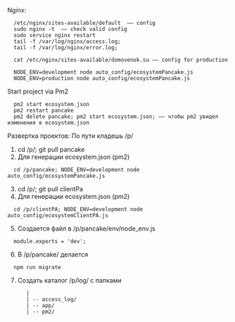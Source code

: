 Nginx:
```
  /etc/nginx/sites-available/default  –– config
  sudo nginx -t  –– check valid config
  sudo service nginx restart
  tail -f /var/log/nginx/access.log;
  tail -f /var/log/nginx/error.log;

  cat /etc/nginx/sites-available/domovenok.su –– config for production
```


```
  NODE_ENV=development node auto_config/ecosystemPancake.js
  NODE_ENV=production node auto_config/ecosystemPancake.js
```

Start project via Pm2
```
  pm2 start ecosystem.json
  pm2 restart pancake
  pm2 delete pancake; pm2 start ecosystem.json; –– чтобы pm2 увидел изменения в ecosystem.json
```

Развертка проектов:
По пути кладешь /p/
1. cd /p/; git pull pancake
2. Для генерации ecosystem.json (pm2)
```
  cd /p/pancake; NODE_ENV=development node auto_config/ecosystemPancake.js
```
3. cd /p/; git pull clientPa
4. Для генерации ecosystem.json (pm2)
```
  cd /p/clientPA; NODE_ENV=development node auto_config/ecosystemClientPA.js
```
5. Создается файл в /p/pancake/env/node_env.js
```
  module.exports = 'dev';
```
6. В /p/pancake/ делается
```
  npm run migrate
```
7. Создать каталог /p/log/ c папками
```
      |
      | -- access_log/
      | -- app/
      | -- pm2/
```